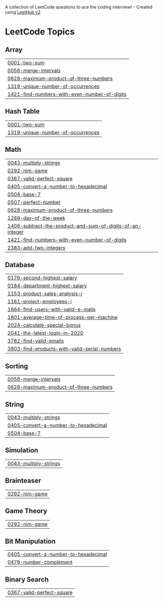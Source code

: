 A collection of LeetCode questions to ace the coding interview! - Created using [LeetHub v2](https://github.com/arunbhardwaj/LeetHub-2.0)
<!---LeetCode Topics Start-->
# LeetCode Topics
## Array
|  |
| ------- |
| [0001-two-sum](https://github.com/Jothi-Sri-K/Leetcode/tree/master/0001-two-sum) |
| [0056-merge-intervals](https://github.com/Jothi-Sri-K/Leetcode/tree/master/0056-merge-intervals) |
| [0628-maximum-product-of-three-numbers](https://github.com/Jothi-Sri-K/Leetcode/tree/master/0628-maximum-product-of-three-numbers) |
| [1319-unique-number-of-occurrences](https://github.com/Jothi-Sri-K/Leetcode/tree/master/1319-unique-number-of-occurrences) |
| [1421-find-numbers-with-even-number-of-digits](https://github.com/Jothi-Sri-K/Leetcode/tree/master/1421-find-numbers-with-even-number-of-digits) |
## Hash Table
|  |
| ------- |
| [0001-two-sum](https://github.com/Jothi-Sri-K/Leetcode/tree/master/0001-two-sum) |
| [1319-unique-number-of-occurrences](https://github.com/Jothi-Sri-K/Leetcode/tree/master/1319-unique-number-of-occurrences) |
## Math
|  |
| ------- |
| [0043-multiply-strings](https://github.com/Jothi-Sri-K/Leetcode/tree/master/0043-multiply-strings) |
| [0292-nim-game](https://github.com/Jothi-Sri-K/Leetcode/tree/master/0292-nim-game) |
| [0367-valid-perfect-square](https://github.com/Jothi-Sri-K/Leetcode/tree/master/0367-valid-perfect-square) |
| [0405-convert-a-number-to-hexadecimal](https://github.com/Jothi-Sri-K/Leetcode/tree/master/0405-convert-a-number-to-hexadecimal) |
| [0504-base-7](https://github.com/Jothi-Sri-K/Leetcode/tree/master/0504-base-7) |
| [0507-perfect-number](https://github.com/Jothi-Sri-K/Leetcode/tree/master/0507-perfect-number) |
| [0628-maximum-product-of-three-numbers](https://github.com/Jothi-Sri-K/Leetcode/tree/master/0628-maximum-product-of-three-numbers) |
| [1289-day-of-the-week](https://github.com/Jothi-Sri-K/Leetcode/tree/master/1289-day-of-the-week) |
| [1406-subtract-the-product-and-sum-of-digits-of-an-integer](https://github.com/Jothi-Sri-K/Leetcode/tree/master/1406-subtract-the-product-and-sum-of-digits-of-an-integer) |
| [1421-find-numbers-with-even-number-of-digits](https://github.com/Jothi-Sri-K/Leetcode/tree/master/1421-find-numbers-with-even-number-of-digits) |
| [2383-add-two-integers](https://github.com/Jothi-Sri-K/Leetcode/tree/master/2383-add-two-integers) |
## Database
|  |
| ------- |
| [0176-second-highest-salary](https://github.com/Jothi-Sri-K/Leetcode/tree/master/0176-second-highest-salary) |
| [0184-department-highest-salary](https://github.com/Jothi-Sri-K/Leetcode/tree/master/0184-department-highest-salary) |
| [1153-product-sales-analysis-i](https://github.com/Jothi-Sri-K/Leetcode/tree/master/1153-product-sales-analysis-i) |
| [1161-project-employees-i](https://github.com/Jothi-Sri-K/Leetcode/tree/master/1161-project-employees-i) |
| [1664-find-users-with-valid-e-mails](https://github.com/Jothi-Sri-K/Leetcode/tree/master/1664-find-users-with-valid-e-mails) |
| [1801-average-time-of-process-per-machine](https://github.com/Jothi-Sri-K/Leetcode/tree/master/1801-average-time-of-process-per-machine) |
| [2024-calculate-special-bonus](https://github.com/Jothi-Sri-K/Leetcode/tree/master/2024-calculate-special-bonus) |
| [2041-the-latest-login-in-2020](https://github.com/Jothi-Sri-K/Leetcode/tree/master/2041-the-latest-login-in-2020) |
| [3782-find-valid-emails](https://github.com/Jothi-Sri-K/Leetcode/tree/master/3782-find-valid-emails) |
| [3803-find-products-with-valid-serial-numbers](https://github.com/Jothi-Sri-K/Leetcode/tree/master/3803-find-products-with-valid-serial-numbers) |
## Sorting
|  |
| ------- |
| [0056-merge-intervals](https://github.com/Jothi-Sri-K/Leetcode/tree/master/0056-merge-intervals) |
| [0628-maximum-product-of-three-numbers](https://github.com/Jothi-Sri-K/Leetcode/tree/master/0628-maximum-product-of-three-numbers) |
## String
|  |
| ------- |
| [0043-multiply-strings](https://github.com/Jothi-Sri-K/Leetcode/tree/master/0043-multiply-strings) |
| [0405-convert-a-number-to-hexadecimal](https://github.com/Jothi-Sri-K/Leetcode/tree/master/0405-convert-a-number-to-hexadecimal) |
| [0504-base-7](https://github.com/Jothi-Sri-K/Leetcode/tree/master/0504-base-7) |
## Simulation
|  |
| ------- |
| [0043-multiply-strings](https://github.com/Jothi-Sri-K/Leetcode/tree/master/0043-multiply-strings) |
## Brainteaser
|  |
| ------- |
| [0292-nim-game](https://github.com/Jothi-Sri-K/Leetcode/tree/master/0292-nim-game) |
## Game Theory
|  |
| ------- |
| [0292-nim-game](https://github.com/Jothi-Sri-K/Leetcode/tree/master/0292-nim-game) |
## Bit Manipulation
|  |
| ------- |
| [0405-convert-a-number-to-hexadecimal](https://github.com/Jothi-Sri-K/Leetcode/tree/master/0405-convert-a-number-to-hexadecimal) |
| [0476-number-complement](https://github.com/Jothi-Sri-K/Leetcode/tree/master/0476-number-complement) |
## Binary Search
|  |
| ------- |
| [0367-valid-perfect-square](https://github.com/Jothi-Sri-K/Leetcode/tree/master/0367-valid-perfect-square) |
<!---LeetCode Topics End-->